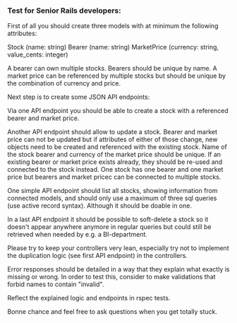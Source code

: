 ### Test for Senior Rails developers:

First of all you should create three models with at minimum the following attributes:

Stock (name: string)
Bearer (name: string)
MarketPrice (currency: string, value_cents: integer)

A bearer can own multiple stocks. Bearers should be unique by name. A market price can be referenced by multiple stocks but should be unique by the combination of currency and price.

Next step is to create some JSON API endpoints:

Via one API endpoint you should be able to create a stock with a referenced bearer and market price.

Another API endpoint should allow to update a stock. Bearer and market price can not be updated but if attributes of either of those change, new objects need to be created and referenced with the existing stock. Name of the stock bearer and currency of the market price should be unique. If an existing bearer or market price exists already, they should be re-used and connected to the stock instead. One stock has one bearer and one market price but bearers and market pricec can be connected to multiple stocks.

One simple API endpoint should list all stocks, showing information from connected models, and should only use a maximum of three sql queries (use active record syntax). Although it should be doable in one.

In a last API endpoint it should be possible to soft-delete a stock so it doesn't appear anywhere anymore in regular queries but could still be retrieved when needed by e.g. a BI-department.

Please try to keep your controllers very lean, especially try not to implement the duplication logic (see first API endpoint) in the controllers.

Error responses should be detailed in a way that they explain what exactly is missing or wrong. In order to test this, consider to make validations that forbid names to contain "invalid".

Reflect the explained logic and endpoints in rspec tests.

Bonne chance and feel free to ask questions when you get totally stuck.
